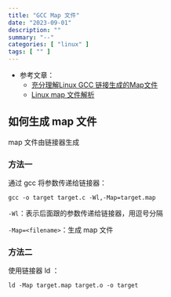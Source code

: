 ```yaml
---
title: "GCC Map 文件"
date: "2023-09-01"
description: ""
summary: "--"
categories: [ "linux" ]
tags: [ "" ]
---
```


- 参考文章：
  - [充分理解Linux GCC 链接生成的Map文件](https://zhuanlan.zhihu.com/p/502051758)
  - [Linux map 文件解析](https://blog.csdn.net/dreamDay2016_11_11/article/details/130605574)


## 如何生成 map 文件

map 文件由链接器生成

### 方法一

通过 gcc 将参数传递给链接器：

```
gcc -o target target.c -Wl,-Map=target.map
```

`-Wl`：表示后面跟的参数传递给链接器，用逗号分隔

`-Map=<filename>`：生成 map 文件


### 方法二

使用链接器 ld ：

```
ld -Map target.map target.o -o target
```
